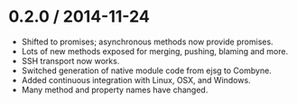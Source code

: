 # 0.2.0 / 2014-11-24

- Shifted to promises; asynchronous methods now provide promises.
- Lots of new methods exposed for merging, pushing, blaming and more.
- SSH transport now works.
- Switched generation of native module code from ejsg to Combyne.
- Added continuous integration with Linux, OSX, and Windows.
- Many method and property names have changed.
